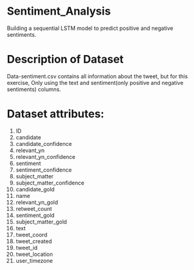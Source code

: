 # Sentiment_Analysis
Building a sequential LSTM model to predict positive and negative sentiments.
 
# Description of Dataset
Data-sentiment.csv contains all information about the tweet, but for this exercise, Only using the text and sentiment(only positive and negative sentiments) columns. 

# Dataset attributes:

1. ID
2. candidate
3. candidate_confidence
4. relevant_yn
5. relevant_yn_confidence
6. sentiment
7. sentiment_confidence
8. subject_matter
9. subject_matter_confidence
10. candidate_gold
11. name
12. relevant_yn_gold           
13. retweet_count              
14. sentiment_gold
15. subject_matter_gold        
16. text
17. tweet_coord
18. tweet_created              
19. tweet_id
20. tweet_location             
21. user_timezone              
